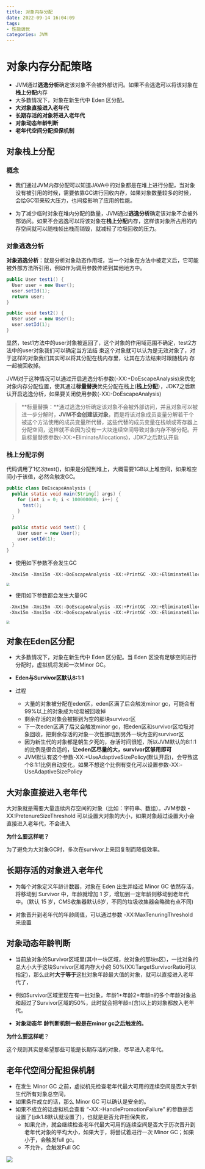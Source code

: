 ```yaml
---
title: 对象内存分配
date: 2022-09-14 16:04:09
tags:
- 性能调优
categories: JVM
---
```


# 对象内存分配策略

- JVM通过**逃逸分析**确定该对象不会被外部访问。如果不会逃逸可以将该对象在**栈上分配**内存
- 大多数情况下，对象在新生代中 Eden 区分配。
- **大对象直接进入老年代**
- **长期存活的对象将进入老年代** 
- **对象动态年龄判断**
- **老年代空间分配担保机制**

## **对象栈上分配** 

### 概念

- 我们通过JVM内存分配可以知道JAVA中的对象都是在堆上进行分配，当对象没有被引用的时候，需要依靠GC进行回收内存，如果对象数量较多的时候，会给GC带来较大压力，也间接影响了应用的性能。

- 为了减少临时对象在堆内分配的数量，JVM通过**逃逸分析**确定该对象不会被外部访问。如果不会逃逸可以将该对象在**栈上分配**内存，这样该对象所占用的内存空间就可以随栈帧出栈而销毁，就减轻了垃圾回收的压力。

### 对象逃逸分析

**对象逃逸分析**：就是分析对象动态作用域，当一个对象在方法中被定义后，它可能被外部方法所引用，例如作为调用参数传递到其他地方中。

```java
public User test1() {
  User user = new User();
  user.setId(1);
  return user;
}

public void test2() {
  User user = new User();
  user.setId(1);
}
```

显然，test1方法中的user对象被返回了，这个对象的作用域范围不确定，test2方法中的user对象我们可以确定当方法结 束这个对象就可以认为是无效对象了，对于这样的对象我们其实可以将其分配在栈内存里，让其在方法结束时跟随栈内 存一起被回收掉。

JVM对于这种情况可以通过开启逃逸分析参数(-XX:+DoEscapeAnalysis)来优化对象内存分配位置，使其通过**标量替换**优先分配在栈上(**栈上分配**），JDK7之后默认开启逃逸分析，如果要关闭使用参数(-XX:-DoEscapeAnalysis)

> **标量替换：**通过逃逸分析确定该对象不会被外部访问，并且对象可以被进一步分解时，**JVM不会创建该对象**，而是将该对象成员变量分解若干个被这个方法使用的成员变量所代替，这些代替的成员变量在栈帧或寄存器上分配空间，这样就不会因为没有一大块连续空间导致对象内存不够分配。开启标量替换参数(-XX:+EliminateAllocations)，JDK7之后默认开启



### **栈上分配示例** 

代码调用了1亿次test()，如果是分配到堆上，大概需要1GB以上堆空间，如果堆空间小于该值，必然会触发GC。

```java
public class DoEscapeAnalysis {
  public static void main(String[] args) {
    for (int i = 0; i < 100000000; i++) {
      test();
    }
  }

  public static void test() {
    User user = new User();
    user.setId(1);
  }
}
```

-  使用如下参数不会发生GC 

  ```java
   ‐Xmx15m ‐Xms15m ‐XX:+DoEscapeAnalysis ‐XX:+PrintGC ‐XX:+EliminateAllocations
  ```

  <img src="https://tva1.sinaimg.cn/large/e6c9d24ely1h6682py1jcj20zi0acwfu.jpg" style="zoom:50%;" />

-  使用如下参数都会发生大量GC 

  ```java
   ‐Xmx15m ‐Xms15m ‐XX:‐DoEscapeAnalysis ‐XX:+PrintGC ‐XX:+EliminateAllocations
   ‐Xmx15m ‐Xms15m ‐XX:+DoEscapeAnalysis ‐XX:+PrintGC ‐XX:‐EliminateAllocations
  ```

<img src="https://tva1.sinaimg.cn/large/e6c9d24ely1h6681yzllhj216v0u0476.jpg" style="zoom:50%;" />





## **对象在Eden区分配** 

- 大多数情况下，对象在新生代中 Eden 区分配。当 Eden 区没有足够空间进行分配时，虚拟机将发起一次Minor GC。

- **Eden与Survivor区默认8:1:1** 

- 过程
  - 大量的对象被分配在eden区，eden区满了后会触发minor gc，可能会有99%以上的对象成为垃圾被回收掉
  - 剩余存活的对象会被挪到为空的那块survivor区
  - 下一次eden区满了后又会触发minor gc，把eden区和survivor区垃圾对象回收，把剩余存活的对象一次性挪动到另外一块为空的survivor区
  - 因为新生代的对象都是朝生夕死的，存活时间很短，所以JVM默认的8:1:1的比例是很合适的，**让eden区尽量的大，survivor区够用即可**
  - JVM默认有这个参数-XX:+UseAdaptiveSizePolicy(默认开启)，会导致这个8:1:1比例自动变化，如果不想这个比例有变化可以设置参数-XX:-UseAdaptiveSizePolicy 



## **大对象直接进入老年代**

大对象就是需要大量连续内存空间的对象（比如：字符串、数组）。JVM参数 -XX:PretenureSizeThreshold 可以设置大对象的大小，如果对象超过设置大小会直接进入老年代，不会进入

**为什么要这样呢？**

为了避免为大对象GC时，多次在survivor上来回复制而降低效率。



## 长期存活的对象进入老年代

- 为每个对象定义年龄计数器，对象在 Eden 出生并经过 Minor GC 依然存活，将移动到 Survivor 中，年龄就增加 1 岁，增加到一定年龄则移动到老年代中。（默认 15 岁，CMS收集器默认6岁，不同的垃圾收集器会略微有点不同)

- 对象晋升到老年代的年龄阈值，可以通过参数 -XX:MaxTenuringThreshold 来设置



## **对象动态年龄判断**

- 当前放对象的Survivor区域里(其中一块区域，放对象的那块s区)，一批对象的总大小大于这块Survivor区域内存大小的 50%(XX:TargetSurvivorRatio可以指定)，那么此时**大于等于**这批对象年龄最大值的对象，就可以直接进入老年代了， 

- 例如Survivor区域里现在有一批对象，年龄1+年龄2+年龄n的多个年龄对象总和超过了Survivor区域的50%，此时就会把年龄n(含)以上的对象都放入老年代。
- **对象动态年** **龄判断机制一般是在minor gc之后触发的。**

**为什么要这样呢**？

这个规则其实是希望那些可能是长期存活的对象，尽早进入老年代。



## **老年代空间分配担保机制** 

- 在发生 Minor GC 之前，虚拟机先检查老年代最大可用的连续空间是否大于新生代所有对象总空间，
- 如果条件成立的话，那么 Minor GC 可以确认是安全的。
- 如果不成立的话虚拟机会查看 “-XX:-HandlePromotionFailure” 的参数是否设置了(jdk1.8默认就设置了)，也就是是否允许担保失败，
  - 如果允许，就会继续检查老年代最大可用的连续空间是否大于历次晋升到老年代对象的平均大小，如果大于，将尝试着进行一次 Minor GC；如果小于，会触发full gc。
  - 不允许，会触发Full GC 

![](https://tva1.sinaimg.cn/large/e6c9d24ely1h66hg26wq5j217i0u043e.jpg)
